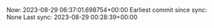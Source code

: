 Now: 2023-08-29 06:37:01.698754+00:00 Earliest commit since sync: None Last sync: 2023-08-29 00:28:39+00:00
